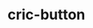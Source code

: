 # cric-button

<preview path="../demos/button-demo-1.vue" title="基本使用" description="xxxxx"></preview>
